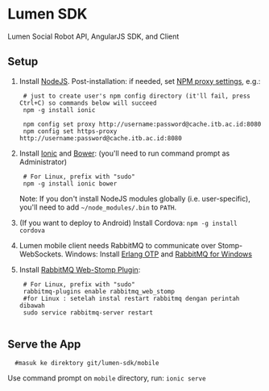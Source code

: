 Lumen SDK
=========

Lumen Social Robot API, AngularJS SDK, and Client

## Setup

1. Install [NodeJS](http://nodejs.org/download/).
   Post-installation: if needed, set [NPM proxy settings](http://jjasonclark.com/how-to-setup-node-behind-web-proxy), e.g.:
   
        # just to create user's npm config directory (it'll fail, press Ctrl+C) so commands below will succeed
        npm -g install ionic
        
        npm config set proxy http://username:password@cache.itb.ac.id:8080
        npm config set https-proxy http://username:password@cache.itb.ac.id:8080

2. Install [Ionic](http://ionicframework.com/) and [Bower](http://bower.io/): (you'll need to run command prompt as Administrator)
        
        # For Linux, prefix with "sudo"
        npm -g install ionic bower

   Note: If you don't install NodeJS modules globally (i.e. user-specific), you'll need to add `~/node_modules/.bin` to `PATH`.
3. (If you want to deploy to Android) Install Cordova: `npm -g install cordova`
4. Lumen mobile client needs RabbitMQ to communicate over Stomp-WebSockets.
   Windows: Install [Erlang OTP](http://www.erlang.org/download.html) and [RabbitMQ for Windows](https://www.rabbitmq.com/install-windows.html)
5. Install [RabbitMQ Web-Stomp Plugin](http://www.rabbitmq.com/web-stomp.html):

        # For Linux, prefix with "sudo"
        rabbitmq-plugins enable rabbitmq_web_stomp
        #for Linux : setelah instal restart rabbitmq dengan perintah dibawah
        sudo service rabbitmq-server restart
   ```

## Serve the App

      #masuk ke direktory git/lumen-sdk/mobile

Use command prompt on `mobile` directory, run: `ionic serve`

  


    

